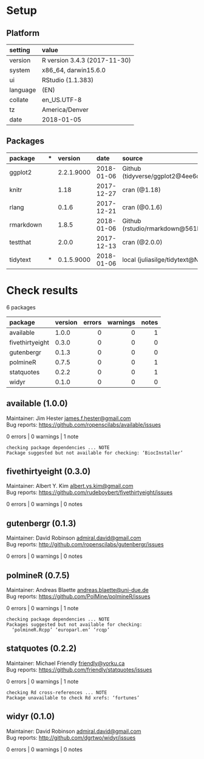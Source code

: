 # Setup

## Platform

|setting  |value                        |
|:--------|:----------------------------|
|version  |R version 3.4.3 (2017-11-30) |
|system   |x86_64, darwin15.6.0         |
|ui       |RStudio (1.1.383)            |
|language |(EN)                         |
|collate  |en_US.UTF-8                  |
|tz       |America/Denver               |
|date     |2018-01-05                   |

## Packages

|package   |*  |version    |date       |source                             |
|:---------|:--|:----------|:----------|:----------------------------------|
|ggplot2   |   |2.2.1.9000 |2018-01-06 |Github (tidyverse/ggplot2@4ee6c94) |
|knitr     |   |1.18       |2017-12-27 |cran (@1.18)                       |
|rlang     |   |0.1.6      |2017-12-21 |cran (@0.1.6)                      |
|rmarkdown |   |1.8.5      |2018-01-06 |Github (rstudio/rmarkdown@561b812) |
|testthat  |   |2.0.0      |2017-12-13 |cran (@2.0.0)                      |
|tidytext  |*  |0.1.5.9000 |2018-01-06 |local (juliasilge/tidytext@NA)     |

# Check results

6 packages

|package         |version | errors| warnings| notes|
|:---------------|:-------|------:|--------:|-----:|
|available       |1.0.0   |      0|        0|     1|
|fivethirtyeight |0.3.0   |      0|        0|     0|
|gutenbergr      |0.1.3   |      0|        0|     0|
|polmineR        |0.7.5   |      0|        0|     1|
|statquotes      |0.2.2   |      0|        0|     1|
|widyr           |0.1.0   |      0|        0|     0|

## available (1.0.0)
Maintainer: Jim Hester <james.f.hester@gmail.com>  
Bug reports: https://github.com/ropenscilabs/available/issues

0 errors | 0 warnings | 1 note 

```
checking package dependencies ... NOTE
Package suggested but not available for checking: ‘BiocInstaller’
```

## fivethirtyeight (0.3.0)
Maintainer: Albert Y. Kim <albert.ys.kim@gmail.com>  
Bug reports: https://github.com/rudeboybert/fivethirtyeight/issues

0 errors | 0 warnings | 0 notes

## gutenbergr (0.1.3)
Maintainer: David Robinson <admiral.david@gmail.com>  
Bug reports: http://github.com/ropenscilabs/gutenbergr/issues

0 errors | 0 warnings | 0 notes

## polmineR (0.7.5)
Maintainer: Andreas Blaette <andreas.blaette@uni-due.de>  
Bug reports: https://github.com/PolMine/polmineR/issues

0 errors | 0 warnings | 1 note 

```
checking package dependencies ... NOTE
Packages suggested but not available for checking:
  ‘polmineR.Rcpp’ ‘europarl.en’ ‘rcqp’
```

## statquotes (0.2.2)
Maintainer: Michael Friendly <friendly@yorku.ca>  
Bug reports: https://github.com/friendly/statquotes/issues

0 errors | 0 warnings | 1 note 

```
checking Rd cross-references ... NOTE
Package unavailable to check Rd xrefs: ‘fortunes’
```

## widyr (0.1.0)
Maintainer: David Robinson <admiral.david@gmail.com>  
Bug reports: http://github.com/dgrtwo/widyr/issues

0 errors | 0 warnings | 0 notes

